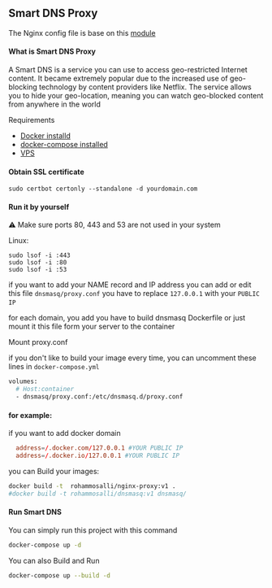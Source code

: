 ## Smart DNS Proxy 


The Nginx config file is base on this [module](http://nginx.org/en/docs/stream/ngx_stream_ssl_preread_module.html) 

#### What is Smart DNS Proxy 
A Smart DNS is a service you can use to access geo-restricted Internet content. It became extremely popular due to the increased use of geo-blocking technology by content providers like Netflix. The service allows you to hide your geo-location, meaning you can watch geo-blocked content from anywhere in the world

Requirements
- [Docker installd](https://docs.docker.com/engine/install/ubuntu/) 
- [docker-compose installed](https://docs.docker.com/compose/install/)
- [VPS](https://www.digitalocean.com/products/droplets/) 

#### Obtain SSL certificate 
`sudo certbot certonly --standalone -d yourdomain.com`

#### Run it by yourself 
:warning: Make sure ports 80, 443 and 53 are not used in your system

Linux:

```
sudo lsof -i :443
sudo lsof -i :80
sudo lsof -i :53
```
 
if you want to add your NAME record and IP address you can add or edit this file ```dnsmasq/proxy.conf``` you have to replace ```127.0.0.1``` with your ```PUBLIC IP‍ ```‍

for each domain, you add you have to build dnsmasq Dockerfile or just mount it this file form your server to the container

Mount proxy.conf 

if you don't like to build your image every time, you can uncomment these lines in ```docker-compose.yml``` 

```Dockerfile
volumes:
  # Host:container
  - dnsmasq/proxy.conf:/etc/dnsmasq.d/proxy.conf
```

#### for example: 
  if you want to add docker domain 

```conf
  address=/.docker.com/127.0.0.1 #YOUR PUBLIC IP‍
  address=/.docker.io/127.0.0.1 #YOUR PUBLIC IP‍
```

you can Build your images:

```bash
docker build -t  rohammosalli/nginx-proxy:v1 .
#docker build -t rohammosalli/dnsmasq:v1 dnsmasq/
```

#### Run Smart DNS
You can simply run this project with this command 

```bash
docker-compose up -d
```

You can also Build and Run 

```bash
docker-compose up --build -d 
```
